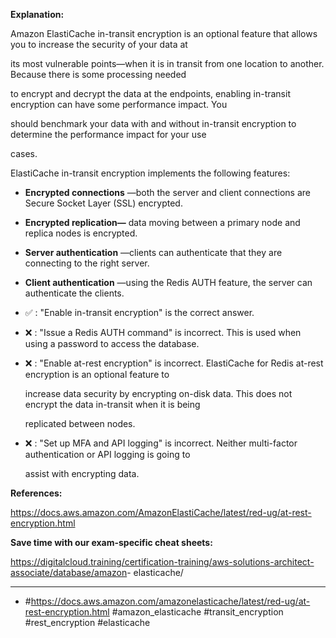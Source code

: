 **Explanation:**

Amazon ElastiCache in-transit encryption is an optional feature that allows you to increase the security of your data at

its most vulnerable points—when it is in transit from one location to another. Because there is some processing needed

to encrypt and decrypt the data at the endpoints, enabling in-transit encryption can have some performance impact. You

should benchmark your data with and without in-transit encryption to determine the performance impact for your use

cases.

ElastiCache in-transit encryption implements the following features:

- **Encrypted connections** —both the server and client connections are Secure Socket Layer (SSL) encrypted.

- **Encrypted replication—** data moving between a primary node and replica nodes is encrypted.

- **Server authentication** —clients can authenticate that they are connecting to the right server.

- **Client authentication** —using the Redis AUTH feature, the server can authenticate the clients.

- ✅ :  "Enable in-transit encryption" is the correct answer.

- ❌ :  "Issue a Redis AUTH command" is incorrect. This is used when using a password to access the database.

- ❌ :  "Enable at-rest encryption" is incorrect. ElastiCache for Redis at-rest encryption is an optional feature to

  increase data security by encrypting on-disk data. This does not encrypt the data in-transit when it is being

  replicated between nodes.

- ❌ :  "Set up MFA and API logging" is incorrect. Neither multi-factor authentication or API logging is going to

  assist with encrypting data.

**References:**

<https://docs.aws.amazon.com/AmazonElastiCache/latest/red-ug/at-rest-encryption.html>

**Save time with our exam-specific cheat sheets:**

<https://digitalcloud.training/certification-training/aws-solutions-architect-associate/database/amazon>- elasticache/

----

- #<https://docs.aws.amazon.com/amazonelasticache/latest/red-ug/at-rest-encryption.html> #amazon_elasticache #transit_encryption #rest_encryption #elasticache
